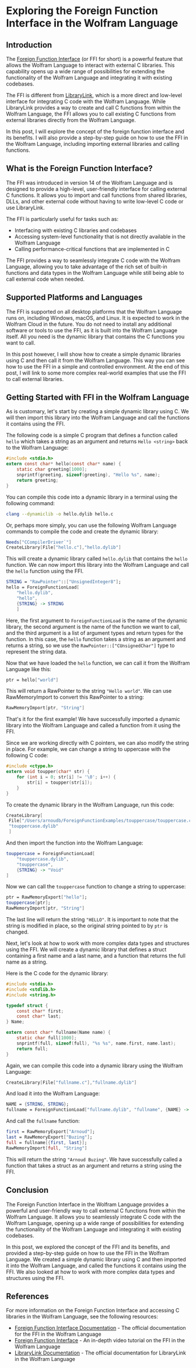 # Exploring the Foreign Function Interface in the Wolfram Language

## Introduction

The [Foreign Function Interface](https://reference.wolfram.com/language/guide/ForeignFunctionInterface.html) (or FFI for short) is a powerful feature that allows the Wolfram Language to interact with external C libraries. This capability opens up a wide range of possibilities for extending the functionality of the Wolfram Language and integrating it with existing codebases.

The FFI is different from [LibraryLink](https://reference.wolfram.com/language/guide/LibraryLink.html), which is a more direct and low-level interface for integrating C code with the Wolfram Language. While LibraryLink provides a way to create and call C functions from within the Wolfram Language, the FFI allows you to call existing C functions from external libraries directly from the Wolfram Language.

In this post, I will explore the concept of the foreign function interface and its benefits. I will also provide a step-by-step guide on how to use the FFI in the Wolfram Language, including importing external libraries and calling functions.

## What is the Foreign Function Interface?

The FFI was introduced in version 14 of the Wolfram Language and is designed to provide a high-level, user-friendly interface for calling external C functions. It allows you to import and call functions from shared libraries, DLLs, and other external code without having to write low-level C code or use LibraryLink.

The FFI is particularly useful for tasks such as: 
- Interfacing with existing C libraries and codebases
- Accessing system-level functionality that is not directly available in the Wolfram Language
- Calling performance-critical functions that are implemented in C

The FFI provides a way to seamlessly integrate C code with the Wolfram Language, allowing you to take advantage of the rich set of built-in functions and data types in the Wolfram Language while still being able to call external code when needed.

## Supported Platforms and Languages

The FFI is supported on all desktop platforms that the Wolfram Language runs on, including Windows, macOS, and Linux. It is expected to work in the Wolfram Cloud in the future. You do not need to install any additional software or tools to use the FFI, as it is built into the Wolfram Language itself. All you need is the dynamic library that contains the C functions you want to call.

In this post however, I will show how to create a simple dynamic libraries using C and then call it from the Wolfram Language. This way you can see how to use the FFI in a simple and controlled environment. At the end of this post, I will link to some more complex real-world examples that use the FFI to call external libraries.

## Getting Started with FFI in the Wolfram Language

As is customary, let's start by creating a simple dynamic library using C. We will then import this library into the Wolfram Language and call the functions it contains using the FFI.

The following code is a simple C program that defines a function called `hello` which takes a string as an argument and returns `Hello <string>` back to the Wolfram Language:

```c
#include <stdio.h>
extern const char* hello(const char* name) {
    static char greeting[1000];
    snprintf(greeting, sizeof(greeting), "Hello %s", name);
    return greeting;
}
```

You can compile this code into a dynamic library in a terminal using the following command:

```bash
clang --dynamiclib -o hello.dylib hello.c
```

Or, perhaps more simply, you can use the following Wolfram Language commands to compile the code and create the dynamic library:

```mathematica
Needs["CCompilerDriver`"]
CreateLibrary[File["hello.c"],"hello.dylib"]
```

This will create a dynamic library called `hello.dylib` that contains the `hello` function. We can now import this library into the Wolfram Language and call the `hello` function using the FFI.

```mathematica
STRING = "RawPointer"::["UnsignedInteger8"];
hello = ForeignFunctionLoad[
    "hello.dylib", 
    "hello", 
    {STRING} -> STRING
    ]
```

Here, the first argument to `ForeignFunctionLoad` is the name of the dynamic library, the second argument is the name of the function we want to call, and the third argument is a list of argument types and return types for the function. In this case, the `hello` function takes a string as an argument and returns a string, so we use the `RawPointer::["CUnsignedChar"]` type to represent the string data.

Now that we have loaded the `hello` function, we can call it from the Wolfram Language like this:

```mathematica
ptr = hello["world"]
```
This will return a RawPointer to the string `"Hello world"`. We can use RawMemoryImport to convert this RawPointer to a string:

```mathematica
RawMemoryImport[ptr, "String"]
```

That's it for the first example! We have successfully imported a dynamic library into the Wolfram Language and called a function from it using the FFI.

Since we are working directly with C pointers, we can also modify the string in place. For example, we can change a string to uppercase with the following C code:

```c
#include <ctype.h>
extern void toupper(char* str) {
    for (int i = 0; str[i] != '\0'; i++) {
        str[i] = toupper(str[i]);
    }
}
```

To create the dynamic library in the Wolfram Language, run this code:

```mathematica
CreateLibrary[
 File["/Users/arnoudb/ForeignFunctionExamples/touppercase/touppercase.c"],
 "touppercase.dylib"
 ]
 ```

And then import the function into the Wolfram Language:

```mathematica
touppercase = ForeignFunctionLoad[
    "touppercase.dylib", 
    "touppercase", 
    {STRING} -> "Void"
]
```

Now we can call the `touppercase` function to change a string to uppercase:

```mathematica
ptr = RawMemoryExport["hello"];
touppercase[ptr];
RawMemoryImport[ptr, "String"]
```

The last line will return the string `"HELLO"`. It is important to note that the string is modified in place, so the original string pointed to by `ptr` is changed.

Next, let's look at how to work with more complex data types and structures using the FFI. We will create a dynamic library that defines a struct containing a first name and a last name, and a function that returns the full name as a string.

Here is the C code for the dynamic library:

```c
#include <stdio.h>
#include <stdlib.h>
#include <string.h>

typedef struct {
    const char* first;
    const char* last;
} Name;

extern const char* fullname(Name name) {
    static char full[1000];
    snprintf(full, sizeof(full), "%s %s", name.first, name.last);
    return full;
}
```

Again, we can compile this code into a dynamic library using the Wolfram Language:

```mathematica
CreateLibrary[File["fullname.c"],"fullname.dylib"]
 ```

And load it into the Wolfram Language:

```mathematica
NAME = {STRING, STRING};
fullname = ForeignFunctionLoad["fullname.dylib", "fullname", {NAME} -> STRING]
 ```

And call the `fullname` function:

```mathematica
first = RawMemoryExport["Arnoud"];
last = RawMemoryExport["Buzing"];
full = fullname[{first, last}];
RawMemoryImport[full, "String"]
```

This will return the string `"Arnoud Buzing"`. We have successfully called a function that takes a struct as an argument and returns a string using the FFI.

## Conclusion

The Foreign Function Interface in the Wolfram Language provides a powerful and user-friendly way to call external C functions from within the Wolfram Language. It allows you to seamlessly integrate C code with the Wolfram Language, opening up a wide range of possibilities for extending the functionality of the Wolfram Language and integrating it with existing codebases.

In this post, we explored the concept of the FFI and its benefits, and provided a step-by-step guide on how to use the FFI in the Wolfram Language. We created a simple dynamic library using C and then imported it into the Wolfram Language, and called the functions it contains using the FFI. We also looked at how to work with more complex data types and structures using the FFI.

## References

For more information on the Foreign Function Interface and accessing C libraries in the Wolfram Language, see the following resources:

- [Foreign Function Interface Documentation](https://reference.wolfram.com/language/guide/ForeignFunctionInterface.html) - The official documentation for the FFI in the Wolfram Language
- [Foreign Function Interface](https://www.youtube.com/watch?v=C82NHpy7D6k) - An in-depth video tutorial on the FFI in the Wolfram Language
- [LibraryLink Documentation](https://reference.wolfram.com/language/guide/LibraryLink.html) - The official documentation for LibraryLink in the Wolfram Language